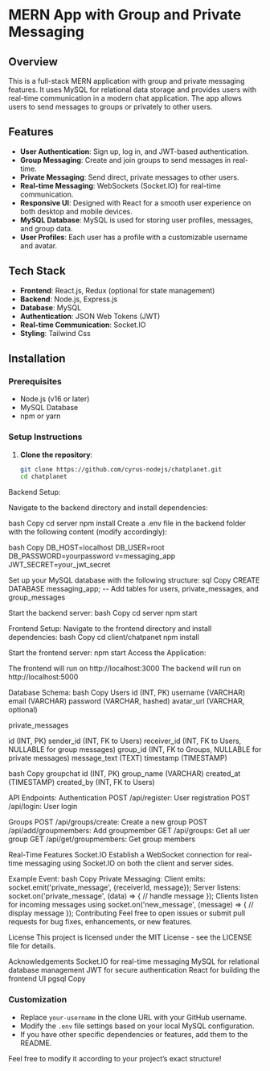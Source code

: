 # MERN App with Group and Private Messaging

## Overview
This is a full-stack MERN application with group and private messaging features. It uses MySQL for relational data storage and provides users with real-time communication in a modern chat application. The app allows users to send messages to groups or privately to other users.

## Features
- **User Authentication**: Sign up, log in, and JWT-based authentication.
- **Group Messaging**: Create and join groups to send messages in real-time.
- **Private Messaging**: Send direct, private messages to other users.
- **Real-time Messaging**: WebSockets (Socket.IO) for real-time communication.
- **Responsive UI**: Designed with React for a smooth user experience on both desktop and mobile devices.
- **MySQL Database**: MySQL is used for storing user profiles, messages, and group data.
- **User Profiles**: Each user has a profile with a customizable username and avatar.

## Tech Stack
- **Frontend**: React.js, Redux (optional for state management)
- **Backend**: Node.js, Express.js
- **Database**: MySQL
- **Authentication**: JSON Web Tokens (JWT)
- **Real-time Communication**: Socket.IO
- **Styling**: Tailwind Css

## Installation

### Prerequisites
- Node.js (v16 or later)
- MySQL Database
- npm or yarn

### Setup Instructions

1. **Clone the repository**:
   ```bash
   git clone https://github.com/cyrus-nodejs/chatplanet.git
   cd chatplanet
Backend Setup:

Navigate to the backend directory and install dependencies:

bash
Copy
cd server
npm install
Create a .env file in the backend folder with the following content (modify accordingly):

bash
Copy
DB_HOST=localhost
DB_USER=root
DB_PASSWORD=yourpassword
v=messaging_app
JWT_SECRET=your_jwt_secret

Set up your MySQL database with the following structure:
sql
Copy
CREATE DATABASE messaging_app;
-- Add tables for users, private_messages, and group_messages

Start the backend server:
bash
Copy
cd server
npm start


Frontend Setup:
Navigate to the frontend directory and install dependencies:
bash
Copy
cd client/chatpanet
npm install

Start the frontend server:
npm start
Access the Application:

The frontend will run on http://localhost:3000
The backend will run on http://localhost:5000

Database Schema:
bash
Copy
Users
id (INT, PK)
username (VARCHAR)
email (VARCHAR)
password (VARCHAR, hashed)
avatar_url (VARCHAR, optional)


private_messages

id (INT, PK)
sender_id (INT, FK to Users)
receiver_id (INT, FK to Users, NULLABLE for group messages)
group_id (INT, FK to Groups, NULLABLE for private messages)
message_text (TEXT)
timestamp (TIMESTAMP)

bash
Copy
groupchat
id (INT, PK)
group_name (VARCHAR)
created_at (TIMESTAMP)
created_by (INT, FK to Users)


API Endpoints:
Authentication
POST /api/register: User registration
POST /api/login: User login

Groups
POST /api/groups/create: Create a new group
POST /api/add/groupmembers: Add groupmember
GET /api/groups: Get all uer group
GET /api/get/groupmembers: Get group members


Real-Time Features
Socket.IO
Establish a WebSocket connection for real-time messaging using Socket.IO on both the client and server sides.

Example Event:
bash
Copy
Private Messaging:
Client emits: socket.emit('private_message', {receiverId, message});
Server listens: socket.on('private_message', (data) => { // handle message });
Clients listen for incoming messages using socket.on('new_message', (message) => { // display message });
Contributing
Feel free to open issues or submit pull requests for bug fixes, enhancements, or new features.

License
This project is licensed under the MIT License - see the LICENSE file for details.

Acknowledgements
Socket.IO for real-time messaging
MySQL for relational database management
JWT for secure authentication
React for building the frontend UI
pgsql
Copy

### Customization
- Replace `your-username` in the clone URL with your GitHub username.
- Modify the `.env` file settings based on your local MySQL configuration.
- If you have other specific dependencies or features, add them to the README.

Feel free to modify it according to your project’s exact structure!

